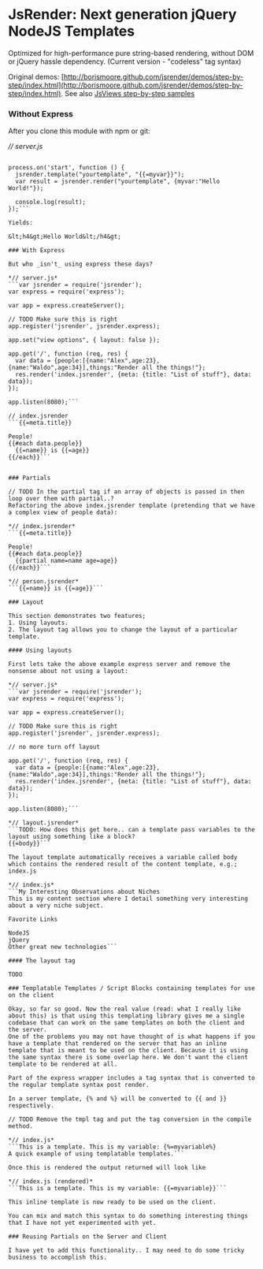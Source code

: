 # JsRender: Next generation jQuery NodeJS Templates
Optimized for high-performance pure string-based rendering, without DOM or jQuery hassle dependency. (Current version - "codeless" tag syntax)

Original demos: [http://borismoore.github.com/jsrender/demos/step-by-step/index.html](http://borismoore.github.com/jsrender/demos/step-by-step/index.html).
See also [JsViews step-by-step samples](http://borismoore.github.com/jsviews/demos/step-by-step/index.html)

### Without Express

After you clone this module with npm or git:

*// server.js*
```var jsrender = require('jsrender');

process.on('start', function () {
  jsrender.template("yourtemplate", "{{=myvar}}");
  var result = jsrender.render("yourtemplate", {myvar:"Hello World!"});
  
  console.log(result);
});```

Yields:

&lt;h4&gt;Hello World&lt;/h4&gt;

### With Express

But who _isn't_ using express these days?

*// server.js*
```var jsrender = require('jsrender');
var express = require('express');

var app = express.createServer();

// TODO Make sure this is right
app.register('jsrender', jsrender.express);

app.set("view options", { layout: false });

app.get('/', function (req, res) {
  var data = {people:[{name:"Alex",age:23},{name:"Waldo",age:34}],things:"Render all the things!"};
  res.render('index.jsrender', {meta: {title: "List of stuff"}, data: data});
});

app.listen(8080);```

// index.jsrender
```{{=meta.title}}

People!
{{#each data.people}}
  {{=name}} is {{=age}}
{{/each}}```


### Partials

// TODO In the partial tag if an array of objects is passed in then loop over them with partial..?
Refactoring the above index.jsrender template (pretending that we have a complex view of people data):

*// index.jsrender*
```{{=meta.title}}

People!
{{#each data.people}}
  {{partial name=name age=age}}
{{/each}}```

*// person.jsrender*
```{{=name}} is {{=age}}```

### Layout

This section demonstrates two features; 
1. Using layouts.
2. The layout tag allows you to change the layout of a particular template.

#### Using layouts 

First lets take the above example express server and remove the nonsense about not using a layout:

*// server.js*
```var jsrender = require('jsrender');
var express = require('express');

var app = express.createServer();

// TODO Make sure this is right
app.register('jsrender', jsrender.express);

// no more turn off layout

app.get('/', function (req, res) {
  var data = {people:[{name:"Alex",age:23},{name:"Waldo",age:34}],things:"Render all the things!"};
  res.render('index.jsrender', {meta: {title: "List of stuff"}, data: data});
});

app.listen(8080);```

*// layout.jsrender*
```TODO: How does this get here.. can a template pass variables to the layout using something like a block?
{{=body}}```

The layout template automatically receives a variable called body which contains the rendered result of the content template, e.g.; index.js

*// index.js*
```My Interesting Observations about Niches
This is my content section where I detail something very interesting about a very niche subject.  

Favorite Links

NodeJS
jQuery
Other great new technologies```

#### The layout tag
    
TODO  

### Templatable Templates / Script Blocks containing templates for use on the client

Okay, so far so good. Now the real value (read: what I really like about this) is that using this templating library gives me a single codebase that can work on the same templates on both the client and the server.
One of the problems you may not have thought of is what happens if you have a template that rendered on the server that has an inline template that is meant to be used on the client. Because it is using the same syntax there is some overlap here. We don't want the client template to be rendered at all.

Part of the express wrapper includes a tag syntax that is converted to the regular template syntax post render.

In a server template, {% and %} will be converted to {{ and }} respectively.

// TODO Remove the tmpl tag and put the tag conversion in the compile method.

*// index.js*
```This is a template. This is my variable: {%=myvariable%}
A quick example of using templatable templates.```

Once this is rendered the output returned will look like

*// index.js (rendered)*
```This is a template. This is my variable: {{=myvariable}}```

This inline template is now ready to be used on the client.

You can mix and match this syntax to do something interesting things that I have not yet experimented with yet.

### Reusing Partials on the Server and Client

I have yet to add this functionality.. I may need to do some tricky business to accomplish this.
